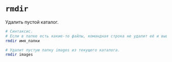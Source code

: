 # `rmdir`

Удалить пустой каталог.

```bash
# Синтаксис.
# Если в папке есть какие-то файлы, командная строка не удалит её и выведет сообщение, что папка не пуста.
rmdir имя_папки

# Удалит пустую папку images из текущего каталога.
rmdir images
```
